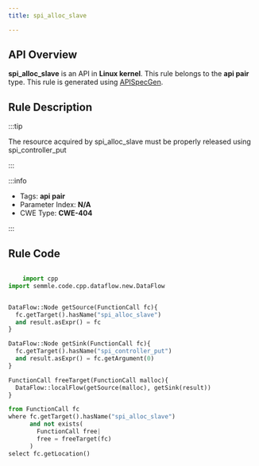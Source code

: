 ```yaml
---
title: spi_alloc_slave

---
```



## API Overview
**spi_alloc_slave** is an API in **Linux kernel**. This rule belongs to the **api pair** type. This rule is generated using [APISpecGen](../../tools/APISpecGen).
## Rule Description

:::tip

The resource acquired by spi_alloc_slave must be properly released using spi_controller_put

:::

:::info

- Tags: **api pair**
- Parameter Index: **N/A**
- CWE Type: **CWE-404**

:::

## Rule Code
```python

    import cpp
import semmle.code.cpp.dataflow.new.DataFlow


DataFlow::Node getSource(FunctionCall fc){
  fc.getTarget().hasName("spi_alloc_slave")
  and result.asExpr() = fc
}

DataFlow::Node getSink(FunctionCall fc){
  fc.getTarget().hasName("spi_controller_put")
  and result.asExpr() = fc.getArgument(0)
}

FunctionCall freeTarget(FunctionCall malloc){
  DataFlow::localFlow(getSource(malloc), getSink(result))
}

from FunctionCall fc
where fc.getTarget().hasName("spi_alloc_slave")
      and not exists(
        FunctionCall free| 
        free = freeTarget(fc)
      )
select fc.getLocation()

    
```